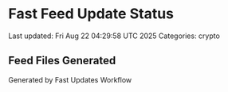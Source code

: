# Fast Feed Update Status
Last updated: Fri Aug 22 04:29:58 UTC 2025
Categories: crypto

## Feed Files Generated

Generated by Fast Updates Workflow
